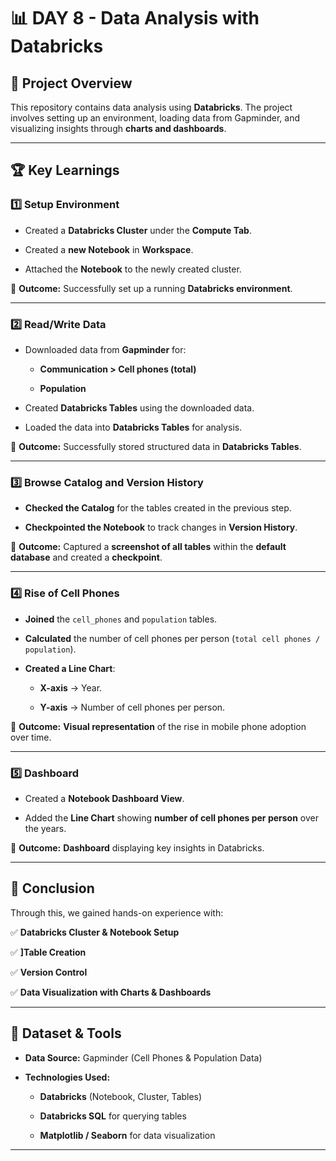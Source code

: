 # 📊 DAY 8 - Data Analysis with Databricks

## 📌 Project Overview
This repository contains data analysis using **Databricks**. 
The project involves setting up an environment, loading data from Gapminder, and visualizing insights through **charts and dashboards**.

---

## 🏆 Key Learnings

### **1️⃣ Setup Environment**

- Created a **Databricks Cluster** under the **Compute Tab**.

- Created a **new Notebook** in **Workspace**.

- Attached the **Notebook** to the newly created cluster.

📌 **Outcome:** Successfully set up a running **Databricks environment**.

---

### **2️⃣ Read/Write Data**

- Downloaded data from **Gapminder** for:

  - **Communication > Cell phones (total)**

  - **Population**

- Created **Databricks Tables** using the downloaded data.

- Loaded the data into **Databricks Tables** for analysis.

📌 **Outcome:** Successfully stored structured data in **Databricks Tables**.

---

### **3️⃣ Browse Catalog and Version History**

- **Checked the Catalog** for the tables created in the previous step.

- **Checkpointed the Notebook** to track changes in **Version History**.

📌 **Outcome:** Captured a **screenshot of all tables** within the **default database** and created a **checkpoint**.

---

### **4️⃣ Rise of Cell Phones**

- **Joined** the `cell_phones` and `population` tables.

- **Calculated** the number of cell phones per person (`total cell phones / population`).

- **Created a Line Chart**:

  - **X-axis** → Year.

  - **Y-axis** → Number of cell phones per person.

📌 **Outcome:** **Visual representation** of the rise in mobile phone adoption over time.

---

### **5️⃣ Dashboard**

- Created a **Notebook Dashboard View**.

- Added the **Line Chart** showing **number of cell phones per person** over the years.

📌 **Outcome:** **Dashboard** displaying key insights in Databricks.

---

## 🚀 Conclusion

Through this, we gained hands-on experience with:

✅ **Databricks Cluster & Notebook Setup**  

✅ **]Table Creation**  

✅ **Version Control**  

✅ **Data Visualization with Charts & Dashboards**  

---

## 📂 Dataset & Tools

- **Data Source:** Gapminder (Cell Phones & Population Data)

- **Technologies Used:**

  - **Databricks** (Notebook, Cluster, Tables)

  - **Databricks SQL** for querying tables

  - **Matplotlib / Seaborn** for data visualization

---
